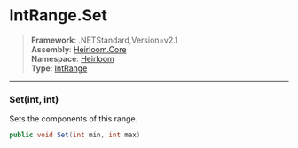 # IntRange.Set

> **Framework**: .NETStandard,Version=v2.1  
> **Assembly**: [Heirloom.Core][0]  
> **Namespace**: [Heirloom][0]  
> **Type**: [IntRange][1]  

--------------------------------------------------------------------------------

### Set(int, int)

Sets the components of this range.

```cs
public void Set(int min, int max)
```

[0]: ../Heirloom.Core.md
[1]: Heirloom.IntRange.md
